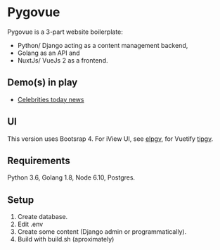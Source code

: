 # Pygovue

Pygovue is a 3-part website boilerplate:
 
* Python/ Django acting as a content management backend,
* Golang as an API and
* NuxtJs/ VueJs 2 as a frontend.

## Demo(s) in play

* [Celebrities today news](https://celebritytodaynews.com/)

## UI

This version uses Bootsrap 4. For iView UI, see [elpgv](https://github.com/xenu256/elpgv), 
for Vuetify [tipgv](https://github.com/xenu256/tipgv).

## Requirements

Python 3.6, Golang 1.8, Node 6.10, Postgres.

## Setup

1. Create database.
2. Edit .env
3. Create some content (Django admin or programmatically).
3. Build with build.sh (aproximately)
